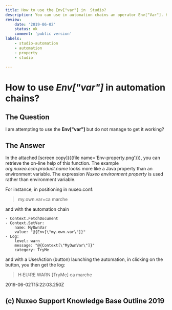 ```yaml
---
title: How to use the Env["var"] in  Studio?
description: You can use in automation chains an operator Env["Var"]. How to make it work?
review:
    date: '2019-06-02'
    status: ok
    comment: 'public version'
labels:
    - studio-automation
    - automation
    - property
    - studio

---
```

# How to use *Env["var"]* in automation chains?

## The Question
I am attempting to use the **Env["var"]** but do not manage to get it working?

## The Answer
In the attached [screen copy]({{file name='Env-property.png'}}), you can retrieve the on-line help of this function.
The example *org.nuxeo.ecm.product.name* looks more like a Java property than an environment variable. The expression *Nuxeo environment property* is used rather than environment variable.

For instance, in positioning in nuxeo.conf:
> my.own.var=ca marche

and with the automation chain

    - Context.FetchDocument
    - Context.SetVar:
        name: MyOwnVar
        value: "@{Env[\"my.own.var\"]}"
    - Log:
        level: warn
        message: "@{Context[\"MyOwnVar\"]}"
        category: TryMe

and with a UserAction (button) launching the automation, in clicking on the button, you then get the log:

> H:EU:RE WARN  [TryMe] ca marche


2019-06-02T15:22:03.250Z
## (c) Nuxeo Support Knowledge Base Outline 2019
